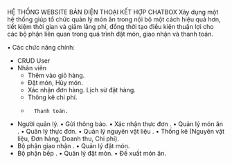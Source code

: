 
HỆ THỐNG WEBSITE BÁN ĐIỆN THOẠI KẾT HỢP CHATBOX
Xây dụng một hệ thống giúp tổ chức quản lý món ăn trong nội bộ một cách hiệu quả hơn, tiết kiệm thời gian và giảm lãng phí, đồng thời tạo điều kiện thuận lợi cho các bộ phận liên quan trong quá trình đặt món, giao nhận và thanh toán.

•	Các chức năng chính:
-	CRUD User
-	Nhân viên
    -   Thêm vào giỏ hàng.
    -   Đặt món, Hủy món.
    -	Xác nhận đơn hàng.
    	Lịch sử đặt hàng.
    -	Thông kê chi phí.
    -   	Thanh toán.
-	Người quản lý.
    •	Gửi thông báo.
    •	Xác nhận thực đơn .
    •	Quản lý món ăn .
    •	Quản lý thực đơn.
    •	Quản lý nguyên vật liệu .
    •	Thống kê (Nguyên vật liệu, Đơn hàng, Doanh thu, Chi phí).
-	Bộ phận giao nhận .
    •	Quản lý đặt món.
-	Bộ phận bếp .
    •	Quản lý đặt món.
    •	Đề xuất món ăn.

